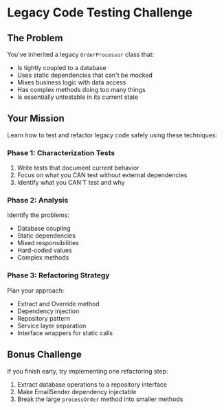 # Legacy Code Testing Challenge

## The Problem
You've inherited a legacy `OrderProcessor` class that:
- Is tightly coupled to a database
- Uses static dependencies that can't be mocked
- Mixes business logic with data access
- Has complex methods doing too many things
- Is essentially untestable in its current state

## Your Mission
Learn how to test and refactor legacy code safely using these techniques:

### Phase 1: Characterization Tests
1. Write tests that document current behavior
2. Focus on what you CAN test without external dependencies
3. Identify what you CAN'T test and why

### Phase 2: Analysis
Identify the problems:
- Database coupling
- Static dependencies
- Mixed responsibilities
- Hard-coded values
- Complex methods

### Phase 3: Refactoring Strategy
Plan your approach:
- Extract and Override method
- Dependency injection
- Repository pattern
- Service layer separation
- Interface wrappers for static calls

## Bonus Challenge
If you finish early, try implementing one refactoring step:
1. Extract database operations to a repository interface
2. Make EmailSender dependency injectable
3. Break the large `processOrder` method into smaller methods
